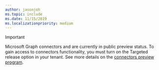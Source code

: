 ```yaml
---
author: jasonjoh
ms.topic: include
ms.date: 11/15/2019
ms.localizationpriority: medium
---
```


<!-- markdownlint-disable MD041-->

> [!IMPORTANT]
> Microsoft Graph connectors and  are currently in public preview status. To gain access to connectors functionality, you must turn on the Targeted release option in your tenant. See more details on the [connectors preview program](/microsoftsearch/connectors-preview).
